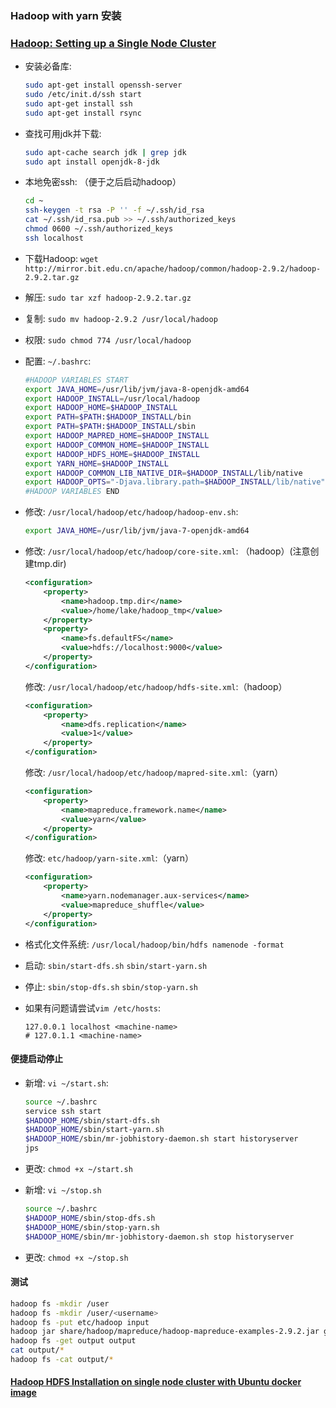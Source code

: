 ### Hadoop with yarn 安装

### [Hadoop: Setting up a Single Node Cluster](http://hadoop.apache.org/docs/stable/hadoop-project-dist/hadoop-common/SingleCluster.html#Pseudo-Distributed_Operation)

- 安装必备库: 

  ```bash
  sudo apt-get install openssh-server
  sudo /etc/init.d/ssh start
  sudo apt-get install ssh
  sudo apt-get install rsync
  ```

- 查找可用jdk并下载:

  ```bash
  sudo apt-cache search jdk | grep jdk
  sudo apt install openjdk-8-jdk
  ```

- 本地免密ssh: （便于之后启动hadoop）

  ```bash
  cd ~
  ssh-keygen -t rsa -P '' -f ~/.ssh/id_rsa
  cat ~/.ssh/id_rsa.pub >> ~/.ssh/authorized_keys
  chmod 0600 ~/.ssh/authorized_keys
  ssh localhost
  ```

- 下载Hadoop: `wget http://mirror.bit.edu.cn/apache/hadoop/common/hadoop-2.9.2/hadoop-2.9.2.tar.gz`

- 解压: `sudo tar xzf hadoop-2.9.2.tar.gz`

- 复制: `sudo mv hadoop-2.9.2 /usr/local/hadoop`

- 权限: `sudo chmod 774 /usr/local/hadoop`

- 配置: `~/.bashrc`:

  ```bash
  #HADOOP VARIABLES START
  export JAVA_HOME=/usr/lib/jvm/java-8-openjdk-amd64
  export HADOOP_INSTALL=/usr/local/hadoop
  export HADOOP_HOME=$HADOOP_INSTALL
  export PATH=$PATH:$HADOOP_INSTALL/bin
  export PATH=$PATH:$HADOOP_INSTALL/sbin
  export HADOOP_MAPRED_HOME=$HADOOP_INSTALL
  export HADOOP_COMMON_HOME=$HADOOP_INSTALL
  export HADOOP_HDFS_HOME=$HADOOP_INSTALL
  export YARN_HOME=$HADOOP_INSTALL
  export HADOOP_COMMON_LIB_NATIVE_DIR=$HADOOP_INSTALL/lib/native
  export HADOOP_OPTS="-Djava.library.path=$HADOOP_INSTALL/lib/native"
  #HADOOP VARIABLES END
  ```

- 修改: `/usr/local/hadoop/etc/hadoop/hadoop-env.sh`:   

  ```bash
  export JAVA_HOME=/usr/lib/jvm/java-7-openjdk-amd64
  ```


- 修改: `/usr/local/hadoop/etc/hadoop/core-site.xml`: （hadoop）(注意创建tmp.dir)

  ```xml
  <configuration>
      <property>
          <name>hadoop.tmp.dir</name>
          <value>/home/lake/hadoop_tmp</value>
      </property>
      <property>
          <name>fs.defaultFS</name>
          <value>hdfs://localhost:9000</value>
      </property>
  </configuration>
  ```

  修改: `/usr/local/hadoop/etc/hadoop/hdfs-site.xml`:（hadoop）

  ```xml
  <configuration>
      <property>
          <name>dfs.replication</name>
          <value>1</value>
      </property>
  </configuration>
  ```

  修改: `/usr/local/hadoop/etc/hadoop/mapred-site.xml`:（yarn）

  ```xml
  <configuration>
      <property>
          <name>mapreduce.framework.name</name>
          <value>yarn</value>
      </property>
  </configuration>
  ```

  修改: `etc/hadoop/yarn-site.xml`:（yarn）

  ```xml
  <configuration>
      <property>
          <name>yarn.nodemanager.aux-services</name>
          <value>mapreduce_shuffle</value>
      </property>
  </configuration>
  ```

- 格式化文件系统: `/usr/local/hadoop/bin/hdfs namenode -format`

- 启动: `sbin/start-dfs.sh`  `sbin/start-yarn.sh`

- 停止: `sbin/stop-dfs.sh` `sbin/stop-yarn.sh`

- 如果有问题请尝试`vim /etc/hosts`:

  ```shell
  127.0.0.1	localhost <machine-name>
  # 127.0.1.1 <machine-name>
  ```

#### 便捷启动停止

- 新增: `vi ~/start.sh`:

  ```bash
  source ~/.bashrc
  service ssh start
  $HADOOP_HOME/sbin/start-dfs.sh
  $HADOOP_HOME/sbin/start-yarn.sh
  $HADOOP_HOME/sbin/mr-jobhistory-daemon.sh start historyserver
  jps
  ```

- 更改: `chmod +x ~/start.sh`

- 新增: `vi ~/stop.sh`

  ```bash
  source ~/.bashrc
  $HADOOP_HOME/sbin/stop-dfs.sh
  $HADOOP_HOME/sbin/stop-yarn.sh
  $HADOOP_HOME/sbin/mr-jobhistory-daemon.sh stop historyserver
  ```

- 更改: `chmod +x ~/stop.sh`

#### 测试

```bash
hadoop fs -mkdir /user
hadoop fs -mkdir /user/<username>
hadoop fs -put etc/hadoop input
hadoop jar share/hadoop/mapreduce/hadoop-mapreduce-examples-2.9.2.jar grep input output 'dfs[a-z.]+'
hadoop fs -get output output
cat output/*
hadoop fs -cat output/*
```



#### [Hadoop HDFS Installation on single node cluster with Ubuntu docker image](http://hadooptutorials.info/2017/09/14/hadoop-installation-on-signle-node-cluster/)